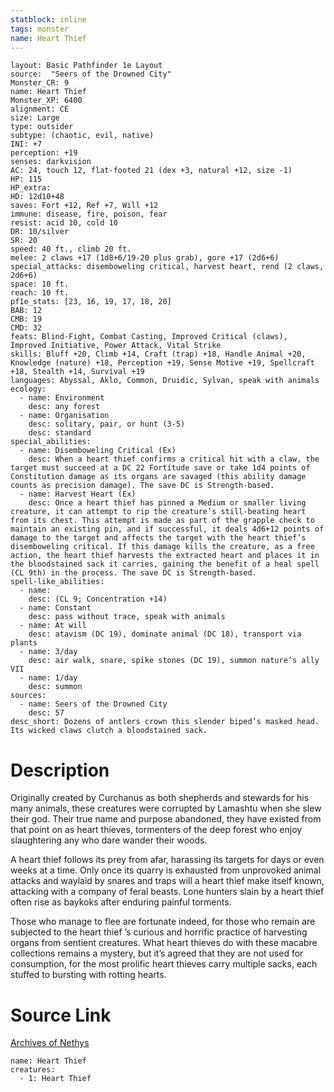 ```yaml
---
statblock: inline
tags: monster
name: Heart Thief
---
```

```statblock
layout: Basic Pathfinder 1e Layout
source:  "Seers of the Drowned City"
Monster_CR: 9
name: Heart Thief
Monster_XP: 6400
alignment: CE
size: Large
type: outsider
subtype: (chaotic, evil, native)
INI: +7
perception: +19
senses: darkvision
AC: 24, touch 12, flat-footed 21 (dex +3, natural +12, size -1)
HP: 115
HP_extra: 
HD: 12d10+48
saves: Fort +12, Ref +7, Will +12
immune: disease, fire, poison, fear
resist: acid 10, cold 10
DR: 10/silver
SR: 20
speed: 40 ft., climb 20 ft.
melee: 2 claws +17 (1d8+6/19-20 plus grab), gore +17 (2d6+6)
special_attacks: disemboweling critical, harvest heart, rend (2 claws, 2d6+6)
space: 10 ft.
reach: 10 ft.
pf1e_stats: [23, 16, 19, 17, 18, 20]
BAB: 12
CMB: 19
CMD: 32
feats: Blind-Fight, Combat Casting, Improved Critical (claws), Improved Initiative, Power Attack, Vital Strike
skills: Bluff +20, Climb +14, Craft (trap) +18, Handle Animal +20, Knowledge (nature) +18, Perception +19, Sense Motive +19, Spellcraft +18, Stealth +14, Survival +19
languages: Abyssal, Aklo, Common, Druidic, Sylvan, speak with animals
ecology:
  - name: Environment
    desc: any forest
  - name: Organisation
    desc: solitary, pair, or hunt (3-5)
    desc: standard
special_abilities:
  - name: Disemboweling Critical (Ex)
    desc: When a heart thief confirms a critical hit with a claw, the target must succeed at a DC 22 Fortitude save or take 1d4 points of Constitution damage as its organs are savaged (this ability damage counts as precision damage). The save DC is Strength-based.
  - name: Harvest Heart (Ex)
    desc: Once a heart thief has pinned a Medium or smaller living creature, it can attempt to rip the creature’s still-beating heart from its chest. This attempt is made as part of the grapple check to maintain an existing pin, and if successful, it deals 4d6+12 points of damage to the target and affects the target with the heart thief’s disemboweling critical. If this damage kills the creature, as a free action, the heart thief harvests the extracted heart and places it in the bloodstained sack it carries, gaining the benefit of a heal spell (CL 9th) in the process. The save DC is Strength-based.
spell-like_abilities:
  - name:
    desc: (CL 9; Concentration +14)
  - name: Constant
    desc: pass without trace, speak with animals
  - name: At will
    desc: atavism (DC 19), dominate animal (DC 18), transport via plants
  - name: 3/day
    desc: air walk, snare, spike stones (DC 19), summon nature’s ally VII
  - name: 1/day
    desc: summon
sources:
  - name: Seers of the Drowned City
    desc: 57
desc_short: Dozens of antlers crown this slender biped’s masked head. Its wicked claws clutch a bloodstained sack.
```
# Description
Originally created by Curchanus as both shepherds and stewards for his many animals, these creatures were corrupted by Lamashtu when she slew their god. Their true name and purpose abandoned, they have existed from that point on as heart thieves, tormenters of the deep forest who enjoy slaughtering any who dare wander their woods.

 A heart thief follows its prey from afar, harassing its targets for days or even weeks at a time. Only once its quarry is exhausted from unprovoked animal attacks and waylaid by snares and traps will a heart thief make itself known, attacking with a company of feral beasts. Lone hunters slain by a heart thief often rise as baykoks after enduring painful torments.

 Those who manage to flee are fortunate indeed, for those who remain are subjected to the heart thief ’s curious and horrific practice of harvesting organs from sentient creatures. What heart thieves do with these macabre collections remains a mystery, but it’s agreed that they are not used for consumption, for the most prolific heart thieves carry multiple sacks, each stuffed to bursting with rotting hearts.
# Source Link
[Archives of Nethys](https://aonprd.com/MonsterDisplay.aspx?ItemName=Heart%20Thief)
```encounter-table
name: Heart Thief
creatures:
  - 1: Heart Thief
```
